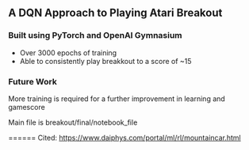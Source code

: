 ## A DQN Approach to Playing Atari Breakout
### Built using PyTorch and OpenAI Gymnasium

- Over 3000 epochs of training
- Able to consistently play breakkout to a score of ~15

### Future Work
More training is required for a further improvement in learning and gamescore



Main file is breakout/final/notebook_file

======
Cited: https://www.daiphys.com/portal/ml/rl/mountaincar.html
